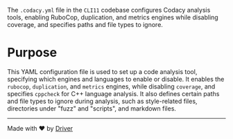 <!--------------------------------------------------------------------------------->
<!-- IMPORTANT: This file is auto-generated by Driver (https://driver.ai). -------->
<!-- Manual edits may be overwritten on future commits. --------------------------->
<!--------------------------------------------------------------------------------->

The `.codacy.yml` file in the `CLI11` codebase configures Codacy analysis tools, enabling RuboCop, duplication, and metrics engines while disabling coverage, and specifies paths and file types to ignore.

# Purpose
This YAML configuration file is used to set up a code analysis tool, specifying which engines and languages to enable or disable. It enables the `rubocop`, `duplication`, and `metrics` engines, while disabling `coverage`, and specifies `cppcheck` for C++ language analysis. It also defines certain paths and file types to ignore during analysis, such as style-related files, directories under "fuzz" and "scripts", and markdown files.

---
Made with ❤️ by [Driver](https://www.driver.ai/)
